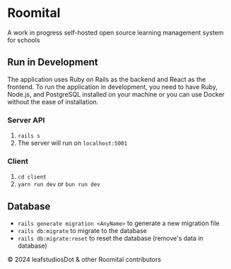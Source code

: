 # Roomital
A work in progress self-hosted open source learning management system for schools

## Run in Development
The application uses Ruby on Rails as the backend and React as the frontend. To run the application in development, you need to have Ruby, Node.js, and PostgreSQL installed on your machine or you can use Docker without the ease of installation.

### Server API
1. `rails s`
2. The server will run on `localhost:5001`

### Client
1. `cd client`
2. `yarn run dev` or `bun run dev`

## Database
- `rails generate migration <AnyName>` to generate a new migration file
- `rails db:migrate` to migrate to the database
- `rails db:migrate:reset` to reset the database (remove's data in database)

© 2024 leafstudiosDot & other Roomital contributors